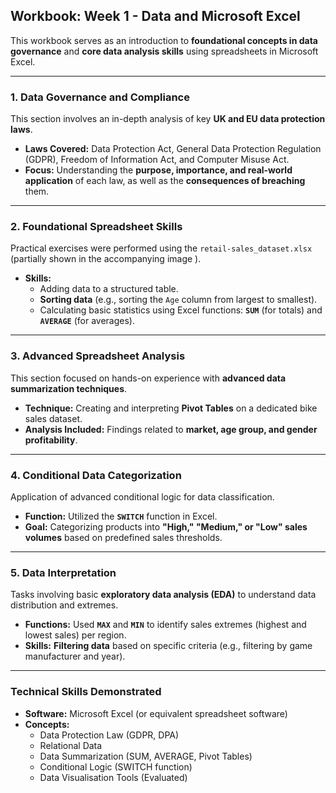 ## Workbook: Week 1 - Data and Microsoft Excel

This workbook serves as an introduction to **foundational concepts in data governance** and **core data analysis skills** using spreadsheets in Microsoft Excel.

***

### 1. Data Governance and Compliance

This section involves an in-depth analysis of key **UK and EU data protection laws**.

* **Laws Covered:** Data Protection Act, General Data Protection Regulation (GDPR), Freedom of Information Act, and Computer Misuse Act.
* **Focus:** Understanding the **purpose, importance, and real-world application** of each law, as well as the **consequences of breaching** them.

***

### 2. Foundational Spreadsheet Skills

Practical exercises were performed using the `retail-sales_dataset.xlsx` (partially shown in the accompanying image ).

* **Skills:**
    * Adding data to a structured table.
    * **Sorting data** (e.g., sorting the `Age` column from largest to smallest).
    * Calculating basic statistics using Excel functions: **`SUM`** (for totals) and **`AVERAGE`** (for averages).

***

### 3. Advanced Spreadsheet Analysis

This section focused on hands-on experience with **advanced data summarization techniques**.

* **Technique:** Creating and interpreting **Pivot Tables** on a dedicated bike sales dataset.
* **Analysis Included:** Findings related to **market, age group, and gender profitability**.

***

### 4. Conditional Data Categorization

Application of advanced conditional logic for data classification.

* **Function:** Utilized the **`SWITCH`** function in Excel.
* **Goal:** Categorizing products into **"High," "Medium," or "Low" sales volumes** based on predefined sales thresholds.

***

### 5. Data Interpretation

Tasks involving basic **exploratory data analysis (EDA)** to understand data distribution and extremes.

* **Functions:** Used **`MAX`** and **`MIN`** to identify sales extremes (highest and lowest sales) per region.
* **Skills:** **Filtering data** based on specific criteria (e.g., filtering by game manufacturer and year).

***

### Technical Skills Demonstrated

* **Software:** Microsoft Excel (or equivalent spreadsheet software)
* **Concepts:**
    * Data Protection Law (GDPR, DPA)
    * Relational Data
    * Data Summarization (SUM, AVERAGE, Pivot Tables)
    * Conditional Logic (SWITCH function)
    * Data Visualisation Tools (Evaluated)

